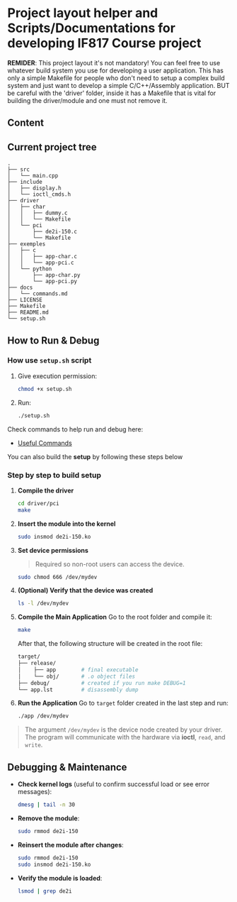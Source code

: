 # Project layout helper and Scripts/Documentations for developing IF817 Course project

**REMIDER**: This project layout it's not mandatory! You can feel free to use whatever build system you use for developing a user application. This has only a simple Makefile for people who don't need to setup a complex build system and just want to develop a simple C/C++/Assembly application. BUT be careful with the 'driver' folder, inside it has a Makefile that is vital for building the driver/module and one must not remove it.

## Content

## Current project tree

    .
    ├── src
    │   └── main.cpp
    ├── include
    │   ├── display.h
    │   └── ioctl_cmds.h
    ├── driver
    │   ├── char
    │   │   ├── dummy.c
    │   │   └── Makefile
    │   └── pci
    │       ├── de2i-150.c
    │       └── Makefile
    ├── exemples
    │   ├── c
    │   │   ├── app-char.c
    │   │   └── app-pci.c
    │   └── python
    │       ├── app-char.py
    │       └── app-pci.py
    ├── docs
    │   └── commands.md
    ├── LICENSE
    ├── Makefile
    ├── README.md
    └── setup.sh

## How to Run & Debug

### How use `setup.sh` script

1. Give execution permission:

   ```bash
   chmod +x setup.sh
   ```

2. Run:

   ```bash
   ./setup.sh
   ```

Check commands to help run and debug here:

- [Useful Commands](docs/commands.md)

You can also build the **setup** by following these steps below

### Step by step to build setup

1. **Compile the driver**

   ```bash
   cd driver/pci
   make
   ```

2. **Insert the module into the kernel**

   ```bash
   sudo insmod de2i-150.ko
   ```

3. **Set device permissions**

   > Required so non-root users can access the device.

   ```bash
   sudo chmod 666 /dev/mydev
   ```

4. **(Optional) Verify that the device was created**

   ```bash
   ls -l /dev/mydev
   ```

5. **Compile the Main Application**
   Go to the root folder and compile it:

   ```bash
   make
   ```

   After that, the following structure will be created in the root file:

   ```bash
   target/
   ├── release/
   │    ├── app        # final executable
   │    └── obj/       # .o object files
   ├── debug/          # created if you run make DEBUG=1
   └── app.lst         # disassembly dump
   ```

6. **Run the Application**
   Go to `target` folder created in the last step and run:

   ```bash
   ./app /dev/mydev
   ```

> The argument `/dev/mydev` is the device node created by your driver.
> The program will communicate with the hardware via **ioctl**, `read`, and `write`.

## Debugging & Maintenance

- **Check kernel logs** (useful to confirm successful load or see error messages):

  ```bash
  dmesg | tail -n 30
  ```

- **Remove the module**:

  ```bash
  sudo rmmod de2i-150
  ```

- **Reinsert the module after changes**:

  ```bash
  sudo rmmod de2i-150
  sudo insmod de2i-150.ko
  ```

- **Verify the module is loaded**:

  ```bash
  lsmod | grep de2i
  ```
